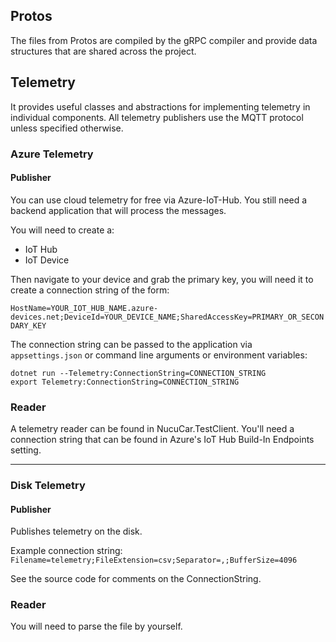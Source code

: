 ## Protos

The files from Protos are compiled by the gRPC compiler and provide data 
structures that are shared across the project.

## Telemetry

It provides useful classes and abstractions for implementing telemetry
in individual components. All telemetry publishers use the MQTT protocol unless specified
otherwise.

### Azure Telemetry

#### Publisher

You can use cloud telemetry for free via Azure-IoT-Hub.
You still need a backend application that will process the messages.

You will need to create a:
- IoT Hub
- IoT Device

Then navigate to your device and grab the primary key, you will need it to create
a connection string of the form:

`HostName=YOUR_IOT_HUB_NAME.azure-devices.net;DeviceId=YOUR_DEVICE_NAME;SharedAccessKey=PRIMARY_OR_SECONDARY_KEY`

The connection string can be passed to the application via `appsettings.json` or command line arguments or environment variables:
```
dotnet run --Telemetry:ConnectionString=CONNECTION_STRING
export Telemetry:ConnectionString=CONNECTION_STRING
```

### Reader

A telemetry reader can be found in NucuCar.TestClient. You'll need a connection string that can be found in
Azure's IoT Hub Build-In Endpoints setting.

---

### Disk Telemetry

#### Publisher

Publishes telemetry on the disk.

Example connection string:
`Filename=telemetry;FileExtension=csv;Separator=,;BufferSize=4096`

See the source code for comments on the ConnectionString.

### Reader

You will need to parse the file by yourself.